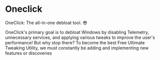 # Oneclick
OneClick: The all-in-one debloat tool. 😎 

OneClick's primary goal is to debloat Windows by disabling Telemetry, unnecessary services, and applying various tweaks to improve the user's performance! 
But why stop there? To become the best Free Ultimate Tweaking Utility, we must constantly be adding and implementing new features or discoveries

